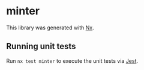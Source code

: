 # minter

This library was generated with [Nx](https://nx.dev).

## Running unit tests

Run `nx test minter` to execute the unit tests via [Jest](https://jestjs.io).
